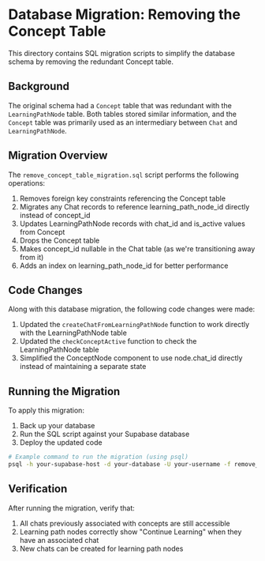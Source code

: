 # Database Migration: Removing the Concept Table

This directory contains SQL migration scripts to simplify the database schema by removing the redundant Concept table.

## Background

The original schema had a `Concept` table that was redundant with the `LearningPathNode` table. Both tables stored similar information, and the `Concept` table was primarily used as an intermediary between `Chat` and `LearningPathNode`.

## Migration Overview

The `remove_concept_table_migration.sql` script performs the following operations:

1. Removes foreign key constraints referencing the Concept table
2. Migrates any Chat records to reference learning_path_node_id directly instead of concept_id
3. Updates LearningPathNode records with chat_id and is_active values from Concept
4. Drops the Concept table
5. Makes concept_id nullable in the Chat table (as we're transitioning away from it)
6. Adds an index on learning_path_node_id for better performance

## Code Changes

Along with this database migration, the following code changes were made:

1. Updated the `createChatFromLearningPathNode` function to work directly with the LearningPathNode table
2. Updated the `checkConceptActive` function to check the LearningPathNode table
3. Simplified the ConceptNode component to use node.chat_id directly instead of maintaining a separate state

## Running the Migration

To apply this migration:

1. Back up your database
2. Run the SQL script against your Supabase database
3. Deploy the updated code

```bash
# Example command to run the migration (using psql)
psql -h your-supabase-host -d your-database -U your-username -f remove_concept_table_migration.sql
```

## Verification

After running the migration, verify that:

1. All chats previously associated with concepts are still accessible
2. Learning path nodes correctly show "Continue Learning" when they have an associated chat
3. New chats can be created for learning path nodes
